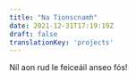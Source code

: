 ```yaml
---
title: "Na Tionscnamh"
date: 2021-12-31T17:19:19Z
draft: false
translationKey: 'projects'
---
```


Níl aon rud le feiceáil anseo fós!